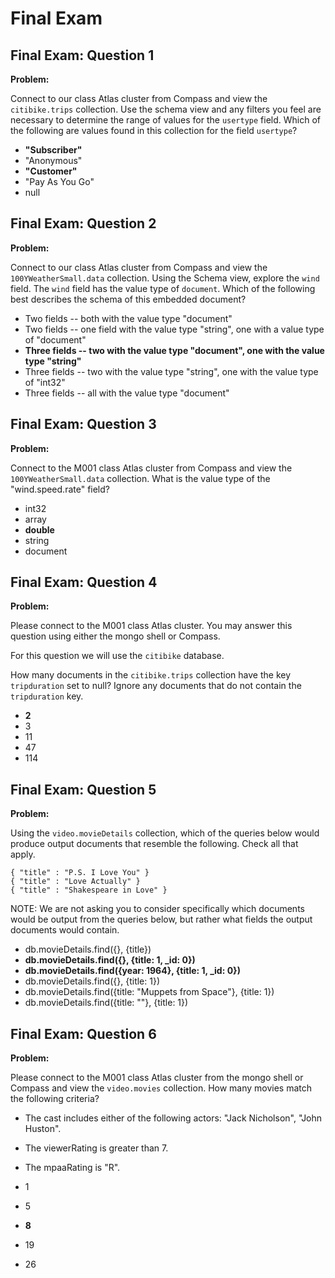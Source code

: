 # Final Exam

## Final Exam: Question 1

**Problem:**

Connect to our class Atlas cluster from Compass and view the ```citibike.trips``` collection. Use the schema view and any filters you feel are necessary to determine the range of values for the ```usertype``` field. Which of the following are values found in this collection for the field ```usertype```?

- **"Subscriber"**
- "Anonymous"
- **"Customer"**
- "Pay As You Go"
- null

## Final Exam: Question 2

**Problem:**

Connect to our class Atlas cluster from Compass and view the ```100YWeatherSmall.data``` collection. Using the Schema view, explore the ```wind``` field. The ```wind``` field has the value type of ```document```. Which of the following best describes the schema of this embedded document?

- Two fields -- both with the value type "document"
- Two fields -- one field with the value type "string", one with a value type of "document"
- **Three fields -- two with the value type "document", one with the value type "string"**
- Three fields -- two with the value type "string", one with the value type of "int32"
- Three fields -- all with the value type "document"

## Final Exam: Question 3

**Problem:**

Connect to the M001 class Atlas cluster from Compass and view the ```100YWeatherSmall.data``` collection. What is the value type of the "wind.speed.rate" field?

- int32
- array
- **double**
- string
- document

## Final Exam: Question 4

**Problem:**

Please connect to the M001 class Atlas cluster. You may answer this question using either the mongo shell or Compass.

For this question we will use the ```citibike``` database.

How many documents in the ```citibike.trips``` collection have the key ```tripduration``` set to null? Ignore any documents that do not contain the ```tripduration``` key.

- **2**
- 3
- 11
- 47
- 114

## Final Exam: Question 5

**Problem:**

Using the ```video.movieDetails``` collection, which of the queries below would produce output documents that resemble the following. Check all that apply.

```
{ "title" : "P.S. I Love You" }
{ "title" : "Love Actually" }
{ "title" : "Shakespeare in Love" }
```

NOTE: We are not asking you to consider specifically which documents would be output from the queries below, but rather what fields the output documents would contain.

- db.movieDetails.find({}, {title})
- **db.movieDetails.find({}, {title: 1, _id: 0})**
- **db.movieDetails.find({year: 1964}, {title: 1, _id: 0})**
- db.movieDetails.find({}, {title: 1})
- db.movieDetails.find({title: "Muppets from Space"}, {title: 1})
- db.movieDetails.find({title: ""}, {title: 1})

## Final Exam: Question 6

**Problem:**

Please connect to the M001 class Atlas cluster from the mongo shell or Compass and view the ```video.movies``` collection. How many movies match the following criteria?

- The cast includes either of the following actors: "Jack Nicholson", "John Huston".
- The viewerRating is greater than 7.
- The mpaaRating is "R".

- 1
- 5
- **8**
- 19
- 26
